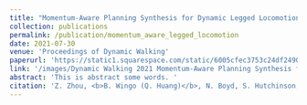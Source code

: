 ```yaml
---
title: "Momentum-Aware Planning Synthesis for Dynamic Legged Locomotion"
collection: publications
permalink: /publication/momentum_aware_legged_locomotion
date: 2021-07-30
venue: 'Proceedings of Dynamic Walking'
paperurl: 'https://static1.squarespace.com/static/6005cfec3753c24df2490e0a/t/60e36285b2d10014a2a4dcba/1625514630548/Ziyi+Zhou+-+Zhou_Ziyi_DW2021.pdf'
link: '/images/Dynamic Walking 2021 Momentum-Aware Planning Synthesis for Dynamic Legged Locomotion.pdf'
abstract: 'This is abstract some words. '
citation: 'Z. Zhou, <b>B. Wingo (Q. Huang)</b>, N. Boyd, S. Hutchinson, and Y. Zhao, &quot;Momentum-Aware Planning Synthesis for Dynamic Legged Locomotion.&quot; <i>Proceedings of Dynamic Walking</i>, July, 2021.'
---
```

